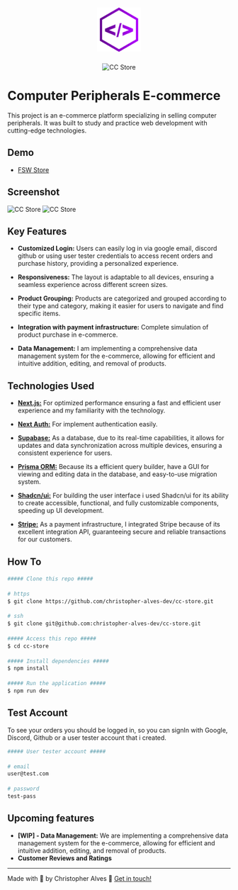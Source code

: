 <h1 align="center">
  <img alt="ChrisCode Dev" title="ChrisCode Dev" src="public/logo.png" width="100px" />
</h1>

<p align="center">
  <img alt="CC Store" title="FSW Store" src="https://pub-11426a046d4e420fb71ed0b7100145b5.r2.dev/fsw-store-logo.png" width="150px" />
</p>

# Computer Peripherals E-commerce

This project is an e-commerce platform specializing in selling computer peripherals. It was built to study and practice web development with cutting-edge technologies.

## Demo

- [FSW Store](https://cc-fsw-store.vercel.app/)

## Screenshot

<p>
  <img alt="CC Store" title="FSW Store" src="https://pub-11426a046d4e420fb71ed0b7100145b5.r2.dev/screenshot-mobile.png" width="150px" />
  <img alt="CC Store" title="FSW Store" src="https://pub-11426a046d4e420fb71ed0b7100145b5.r2.dev/screenshot-desktop.jpeg" width="150px" />
</p>

## Key Features

- **Customized Login:** Users can easily log in via google email, discord github or using user tester credentials to access recent orders and purchase history, providing a personalized experience.

- **Responsiveness:** The layout is adaptable to all devices, ensuring a seamless experience across different screen sizes.

- **Product Grouping:** Products are categorized and grouped according to their type and category, making it easier for users to navigate and find specific items.

- **Integration with payment infrastructure:** Complete simulation of product purchase in e-commerce.

- **Data Management:** I am implementing a comprehensive data management system for the e-commerce, allowing for efficient and intuitive addition, editing, and removal of products.

## Technologies Used

- **[Next.js:](https://nextjs.org/)** For optimized performance ensuring a fast and efficient user experience and my familiarity with the technology.

- **[Next Auth:](https://next-auth.js.org/)** For implement authentication easily.

- **[Supabase:](https://supabase.com/)** As a database, due to its real-time capabilities, it allows for updates and data synchronization across multiple devices, ensuring a consistent experience for users.

- **[Prisma ORM:](https://www.prisma.io/)** Because its a efficient query builder, have a GUI for viewing and editing data in the database, and easy-to-use migration system.

- **[Shadcn/ui:](https://ui.shadcn.com/)** For building the user interface i used Shadcn/ui for its ability to create accessible, functional, and fully customizable components, speeding up UI development.

- **[Stripe:](https://stripe.com/br)** As a payment infrastructure, I integrated Stripe because of its excellent integration API, guaranteeing secure and reliable transactions for our customers.

## How To

```bash
##### Clone this repo #####

# https
$ git clone https://github.com/christopher-alves-dev/cc-store.git

# ssh
$ git clone git@github.com:christopher-alves-dev/cc-store.git

##### Access this repo #####
$ cd cc-store

##### Install dependencies #####
$ npm install

##### Run the application #####
$ npm run dev
```

## Test Account

To see your orders you should be logged in, so you can signIn with Google, Discord, Github or a user tester account that i created.

```bash
##### User tester account #####

# email
user@test.com

# password
test-pass
```

## Upcoming features

- **[WIP] - Data Management:** We are implementing a comprehensive data management system for the e-commerce, allowing for efficient and intuitive addition, editing, and removal of products.
- **Customer Reviews and Ratings**

---

Made with 💙 by Christopher Alves :wave: [Get in touch!](https://www.linkedin.com/in/dev-christopher-alves/)
